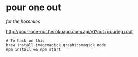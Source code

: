 pour one out
=======
*for the hommies*

http://pour-one-out.herokuapp.com/api/v1?not+pouring+out


```
# To hack on this
brew install imagemagick graphicsmagick node
npm install && npm start
```
